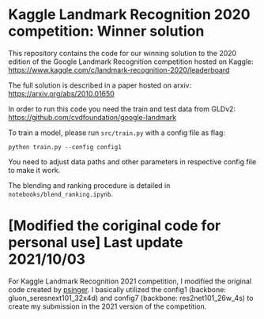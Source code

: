 # Kaggle Landmark Recognition 2020 competition: Winner solution

This repository contains the code for our winning solution to the 2020 edition of the Google Landmark Recognition competition hosted on Kaggle: <br />
https://www.kaggle.com/c/landmark-recognition-2020/leaderboard

The full solution is described in a paper hosted on arxiv: <br /> 
https://arxiv.org/abs/2010.01650

In order to run this code you need the train and test data from GLDv2: <br />
https://github.com/cvdfoundation/google-landmark

To train a model, please run ```src/train.py``` with a config file as flag:
```
python train.py --config config1
```

You need to adjust data paths and other parameters in respective config file to make it work.

The blending and ranking procedure is detailed in ```notebooks/blend_ranking.ipynb```.

# [Modified the coriginal code for personal use] Last update 2021/10/03

For Kaggle Landmark Recognition 2021 competition, I modified the original code created by [psinger](https://github.com/psinger). I basically utilized the config1 (backbone: gluon_seresnext101_32x4d) and config7 (backbone: res2net101_26w_4s) to create my submission in the 2021 version of the competition.
